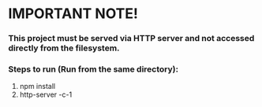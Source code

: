 # IMPORTANT NOTE!

### This project must be served via HTTP server and not accessed directly from the filesystem.

### Steps to run (Run from the same directory):

1. npm install
2. http-server -c-1
